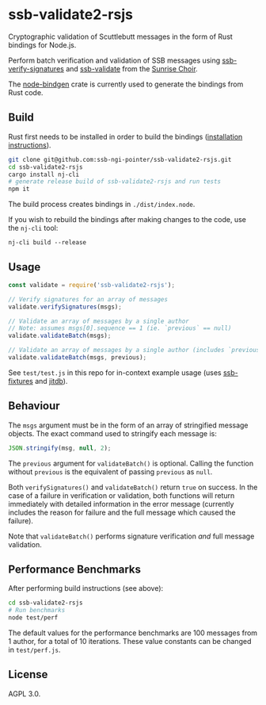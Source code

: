 # ssb-validate2-rsjs

Cryptographic validation of Scuttlebutt messages in the form of Rust bindings for Node.js.

Perform batch verification and validation of SSB messages using [ssb-verify-signatures](https://crates.io/crates/ssb-verify-signatures) and [ssb-validate](https://crates.io/crates/ssb-validate) from the [Sunrise Choir](https://github.com/sunrise-choir).

The [node-bindgen](https://github.com/infinyon/node-bindgen) crate is currently used to generate the bindings from Rust code.

## Build

Rust first needs to be installed in order to build the bindings ([installation instructions](https://rustup.rs/)).

```bash
git clone git@github.com:ssb-ngi-pointer/ssb-validate2-rsjs.git
cd ssb-validate2-rsjs
cargo install nj-cli
# generate release build of ssb-validate2-rsjs and run tests
npm it
```

The build process creates bindings in `./dist/index.node`.

If you wish to rebuild the bindings after making changes to the code, use the `nj-cli` tool:

`nj-cli build --release`

## Usage

```javascript
const validate = require('ssb-validate2-rsjs');

// Verify signatures for an array of messages
validate.verifySignatures(msgs);

// Validate an array of messages by a single author
// Note: assumes msgs[0].sequence == 1 (ie. `previous` == null)
validate.validateBatch(msgs);

// Validate an array of messages by a single author (includes `previous`)
validate.validateBatch(msgs, previous);
```

See `test/test.js` in this repo for in-context example usage (uses [ssb-fixtures](https://github.com/ssb-ngi-pointer/ssb-fixtures) and [jitdb](https://github.com/ssb-ngi-pointer/jitdb)).

## Behaviour

The `msgs` argument must be in the form of an array of stringified message objects. The exact command used to stringify each message is:

```javascript
JSON.stringify(msg, null, 2);
```

The `previous` argument for `validateBatch()` is optional. Calling the function without `previous` is the equivalent of passing `previous` as `null`.

Both `verifySignatures()` and `validateBatch()` return `true` on success. In the case of a failure in verification or validation, both functions will return immediately with detailed information in the error message (currently includes the reason for failure and the full message which caused the failure).

Note that `validateBatch()` performs signature verification _and_ full message validation.

## Performance Benchmarks

After performing build instructions (see above):

```bash
cd ssb-validate2-rsjs
# Run benchmarks
node test/perf
```

The default values for the performance benchmarks are 100 messages from 1 author, for a total of 10 iterations. These value constants can be changed in `test/perf.js`.

## License

AGPL 3.0.
